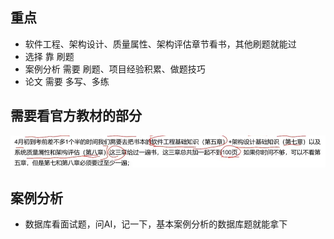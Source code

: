 ## 重点

- 软件工程、架构设计、质量属性、架构评估章节看书，其他刷题就能过
- 选择 靠 刷题
- 案例分析 需要 刷题、项目经验积累、做题技巧
- 论文 需要 多写、多练

## 需要看官方教材的部分

![看书部分.png](https://github.com/hjxool/static-resource-save/blob/main/%E7%9C%8B%E4%B9%A6%E9%83%A8%E5%88%86.png?raw=true)

## 案例分析

- 数据库看面试题，问AI，记一下，基本案例分析的数据库题就能拿下
